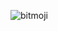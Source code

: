![bitmoji](https://user-images.githubusercontent.com/45779136/173281258-8e0b262d-d6b3-466b-b65d-552c7a0c7642.png)
